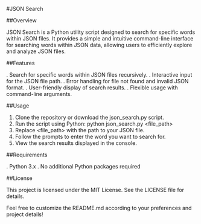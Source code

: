 #JSON Search


##Overview


JSON Search is a Python utility script designed to search for specific words within JSON files. It provides a simple and intuitive command-line interface for searching words within JSON data, allowing users to efficiently explore and analyze JSON files.

##Features


. Search for specific words within JSON files recursively.
. Interactive input for the JSON file path.
. Error handling for file not found and invalid JSON format.
. User-friendly display of search results.
. Flexible usage with command-line arguments.


##Usage


1. Clone the repository or download the json_search.py script.
2. Run the script using Python: python json_search.py <file_path>
3. Replace <file_path> with the path to your JSON file.
4. Follow the prompts to enter the word you want to search for.
5. View the search results displayed in the console.


##Requirements


. Python 3.x
. No additional Python packages required


##License


This project is licensed under the MIT License. See the LICENSE file for details.

Feel free to customize the README.md according to your preferences and project details!
